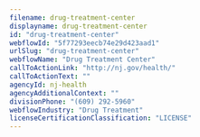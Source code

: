 ```yaml
---
filename: drug-treatment-center
displayname: drug-treatment-center
id: "drug-treatment-center"
webflowId: "5f77293eecb74e29d423aad1"
urlSlug: "drug-treatment-center"
webflowName: "Drug Treatment Center"
callToActionLink: "http://nj.gov/health/"
callToActionText: ""
agencyId: nj-health
agencyAdditionalContext: ""
divisionPhone: "(609) 292-5960"
webflowIndustry: "Drug Treatment"
licenseCertificationClassification: "LICENSE"
---
```

